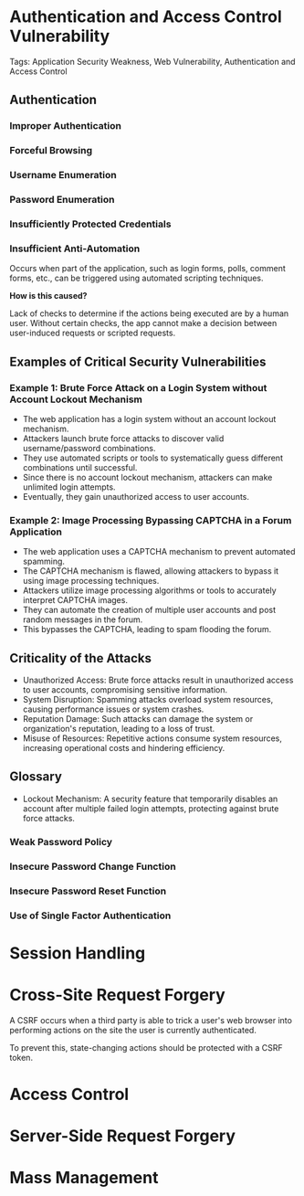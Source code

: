 # Authentication and Access Control Vulnerability

Tags: Application Security Weakness, Web Vulnerability, Authentication and Access Control

## Authentication

### Improper Authentication
### Forceful Browsing
### Username Enumeration
### Password Enumeration
### Insufficiently Protected Credentials
### Insufficient Anti-Automation

Occurs when part of the application, such as login forms, polls, comment forms, etc., can be triggered using automated scripting techniques.

**How is this caused?**

Lack of checks to determine if the actions being executed are by a human user. Without certain checks, the app cannot make a decision between user-induced requests or scripted requests.

## Examples of Critical Security Vulnerabilities

### Example 1: Brute Force Attack on a Login System without Account Lockout Mechanism

- The web application has a login system without an account lockout mechanism.
- Attackers launch brute force attacks to discover valid username/password combinations.
- They use automated scripts or tools to systematically guess different combinations until successful.
- Since there is no account lockout mechanism, attackers can make unlimited login attempts.
- Eventually, they gain unauthorized access to user accounts.

### Example 2: Image Processing Bypassing CAPTCHA in a Forum Application

- The web application uses a CAPTCHA mechanism to prevent automated spamming.
- The CAPTCHA mechanism is flawed, allowing attackers to bypass it using image processing techniques.
- Attackers utilize image processing algorithms or tools to accurately interpret CAPTCHA images.
- They can automate the creation of multiple user accounts and post random messages in the forum.
- This bypasses the CAPTCHA, leading to spam flooding the forum.

## Criticality of the Attacks

- Unauthorized Access: Brute force attacks result in unauthorized access to user accounts, compromising sensitive information.
- System Disruption: Spamming attacks overload system resources, causing performance issues or system crashes.
- Reputation Damage: Such attacks can damage the system or organization's reputation, leading to a loss of trust.
- Misuse of Resources: Repetitive actions consume system resources, increasing operational costs and hindering efficiency.

## Glossary

- Lockout Mechanism: A security feature that temporarily disables an account after multiple failed login attempts, protecting against brute force attacks.

### Weak Password Policy
### Insecure Password Change Function
### Insecure Password Reset Function
### Use of Single Factor Authentication

# Session Handling
# Cross-Site Request Forgery

A CSRF occurs when a third party is able to trick a user's web browser into performing actions on the site the user is currently authenticated.

To prevent this, state-changing actions should be protected with a CSRF token.

# Access Control
# Server-Side Request Forgery
# Mass Management

